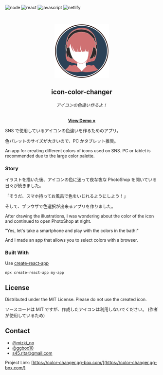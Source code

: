 ![node][node-shield]
![react][react-shield]
![javascript][javascript-shield]
![netlify][netlify-shield]

<!-- PROJECT LOGO -->
<br />
<p align="center">
  <a href="https://color-changer.gg-box.com/">
    <img src="images/logo.jpg" alt="Logo" width="180" height="180">
  </a>

  <h2 align="center">icon-color-changer</h2>
  <h6 align="center">アイコンの色違い作るよ！</h6>
  <p align="center">
    <a href="https://color-changer.gg-box.com/"><strong>View Demo »</strong></a>
    <br />
  </p>
</p>

SNS で使用しているアイコンの色違いを作るためのアプリ。

色パレットのサイズが大きいので、PC かタブレット推奨。

An app for creating different colors of icons used on SNS.
PC or tablet is recommended due to the large color palette.

### Story

イラストを描いた後、アイコンの色に迷って夜な夜な PhotoShop を開いている日々が続きました。

「そうだ、スマホ持ってお風呂で色をいじれるようにしよう！」

そして、ブラウザで色選択が出来るアプリを作りました。

After drawing the illustrations, I was wondering about the color of the icon and continued to open PhotoShop at night.

"Yes, let's take a smartphone and play with the colors in the bath!"

And I made an app that allows you to select colors with a browser.

### Built With

Use [create-react-app](https://ja.reactjs.org/docs/create-a-new-react-app.html)

```
npx create-react-app my-app
```

<!-- LICENSE -->

## License

Distributed under the MIT License.
Please do not use the created icon.

ソースコードは MIT ですが、作成したアイコンは利用しないでください。
(作者が使用しているため)

<!-- CONTACT -->

## Contact

- [@mizki_no](https://twitter.com/mizki_no)
- [@ggbox10](https://twitter.com/ggbox10)
- s45.rita@gmail.com

Project Link: [https://color-changer.gg-box.com/](https://color-changer.gg-box.com/)

<!-- MARKDOWN LINKS & IMAGES -->

[node-shield]: https://img.shields.io/badge/Node.js-v12.14.0-339933.svg?logo=node.js&style=for-the-badge"
[javascript-shield]: https://img.shields.io/badge/Javascript-276DC3.svg?logo=javascript&style=for-the-badge"
[react-shield]: https://img.shields.io/badge/-React-555.svg?logo=react&style=for-the-badge"
[netlify-shield]: https://img.shields.io/badge/-Netlify-15847D.svg?logo=netlify&style=for-the-badge"
